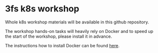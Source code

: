 # 3fs k8s workshop

Whole k8s workshop materials will be available in this github repository.

The workshop hands-on tasks will heavily rely on Docker and to speed up the start of the workshop, please install it in advance.

The instructions how to install Docker can be found [here](./00_prerequisites/docker_installation.md).

